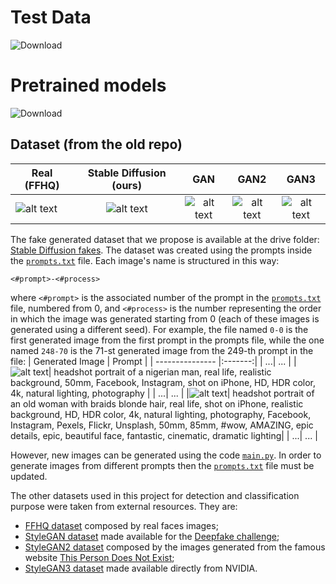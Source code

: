 
# Test Data
![Download](https://drive.google.com/drive/folders/1A-JOqRficR9Jr9ySjT_M02xmvLuxT1Ym?usp=sharing)

# Pretrained models
![Download](https://drive.google.com/drive/folders/11v3K3GcJbNE-YV2u9OKXDIwwgBDVh4Gp?usp=sharing)


## Dataset (from the old repo)
| Real (FFHQ)   | Stable Diffusion (ours) | GAN    | GAN2   | GAN3  |
| ------------- |:-----------------------:|:------:|:------:|:-----:|
|![alt text](https://github.com/LucaCorvittoblob/main/readme_images/real.png)|![alt text](https://github.com/LucaCorvittoblob/main/readme_images/fake.png)| ![alt text](https://github.com/LucaCorvittoblob/main/readme_images/gan.png)| ![alt text](https://github.com/LucaCorvittoblob/main/readme_images/gan2.png)| ![alt text](https://github.com/LucaCorvittoblob/main/readme_images/gan3.png)|

The fake generated dataset that we propose is available at the drive folder: [Stable Diffusion fakes](https://drive.google.com/drive/folders/10-n9jY3USb5O_2bh4yUpo1IRPWxe1RIA). The dataset was created using the prompts inside the [`prompts.txt`](prompts.txt) file. Each image's name is structured in this way:
```
<#prompt>-<#process>
```
where `<#prompt>` is the associated number of the prompt in the [`prompts.txt`](prompts.txt) file, numbered from 0, and `<#process>` is the number representing the order in which the image was generated starting from 0 (each of these images is generated using a different seed). For example, the file named `0-0` is the first generated image from the first prompt in the prompts file, while the one named `248-70` is the 71-st generated image from the 249-th prompt in the file:
| Generated Image | Prompt |
| --------------- |:-------:|
| ...| ... |
|![alt text](https://github.com/LucaCorvittoblob/main/readme_images/4-54.png)| headshot portrait of a nigerian man, real life, realistic background, 50mm, Facebook, Instagram, shot on iPhone, HD, HDR color, 4k, natural lighting, photography |
| ...| ... |
|![alt text](https://github.com/LucaCorvittoblob/main/readme_images/248-70.png)| headshot portrait of an old woman with braids blonde hair, real life, shot on iPhone, realistic background, HD, HDR color, 4k, natural lighting, photography, Facebook, Instagram, Pexels, Flickr, Unsplash, 50mm, 85mm, #wow, AMAZING, epic details, epic, beautiful face, fantastic, cinematic, dramatic lighting|
| ...| ... |

However, new images can be generated using the code [`main.py`](main.py). In order to generate images from different prompts then the [`prompts.txt`](prompts.txt) file must be updated.

The other datasets used in this project for detection and classification purpose were taken from external resources. They are:
* [FFHQ dataset](https://www.kaggle.com/datasets/arnaud58/flickrfaceshq-dataset-ffhq) composed by real faces images;
* [StyleGAN dataset](https://iplab.dmi.unict.it/deepfakechallenge/training/1-STYLEGAN.zip) made available for the [Deepfake challenge](https://iplab.dmi.unict.it/deepfakechallenge/#[object%20Object]);
* [StyleGAN2 dataset](https://www.kaggle.com/datasets/bwandowando/all-these-people-dont-exist) composed by the images generated from the famous website [This Person Does Not Exist](https://thispersondoesnotexist.com/);
* [StyleGAN3 dataset](https://nvlabs-fi-cdn.nvidia.com/stylegan3/images/) made available directly from NVIDIA.


